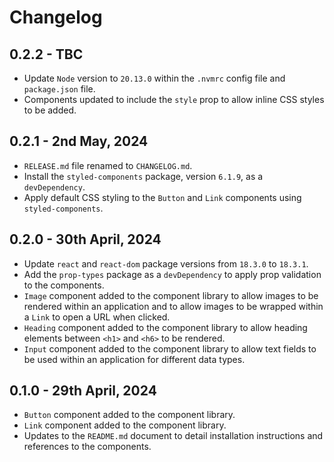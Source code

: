# Changelog

## 0.2.2 - TBC
+ Update `Node` version to `20.13.0` within the `.nvmrc` config file and `package.json` file.
+ Components updated to include the `style` prop to allow inline CSS styles to be added.

## 0.2.1 - 2nd May, 2024
+ `RELEASE.md` file renamed to `CHANGELOG.md`.
+ Install the `styled-components` package, version `6.1.9`, as a `devDependency`.
+ Apply default CSS styling to the `Button` and `Link` components using `styled-components`.

## 0.2.0 - 30th April, 2024
+ Update `react` and `react-dom` package versions from `18.3.0` to `18.3.1`.
+ Add the `prop-types` package as a `devDependency` to apply prop validation to the components.
+ `Image` component added to the component library to allow images to be rendered within an application and to allow images to be wrapped within a `Link` to open a URL when clicked.
+ `Heading` component added to the component library to allow heading elements between `<h1>` and `<h6>` to be rendered.
+ `Input` component added to the component library to allow text fields to be used within an application for different data types.

## 0.1.0 - 29th April, 2024
+ `Button` component added to the component library.
+ `Link` component added to the component library.
+ Updates to the `README.md` document to detail installation instructions and references to the components.